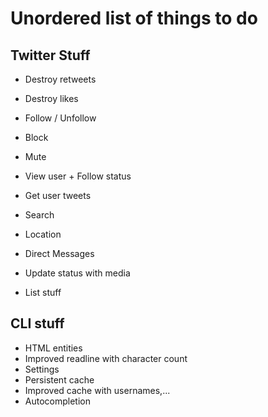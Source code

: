 # Unordered list of things to do 

## Twitter Stuff

* Destroy retweets
* Destroy likes

* Follow / Unfollow
* Block
* Mute

* View user + Follow status
* Get user tweets

* Search

* Location

* Direct Messages

* Update status with media

* List stuff

## CLI stuff

* HTML entities
* Improved readline with character count
* Settings
* Persistent cache
* Improved cache with usernames,...
* Autocompletion
